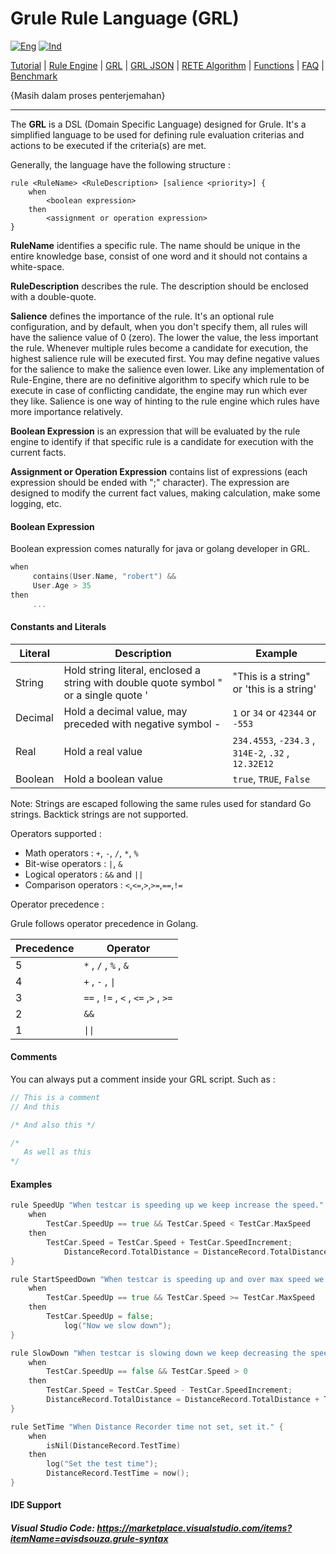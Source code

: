 # Grule Rule Language (GRL)

[![Eng](https://github.com/gosquared/flags/blob/master/flags/flags/flat/24/United-Kingdom.png?raw=true)](GRL_en.md)
[![Ind](https://github.com/gosquared/flags/blob/master/flags/flags/flat/24/Indonesia.png?raw=true)](GRL_id.md)

[Tutorial](Tutorial_id.md) | [Rule Engine](RuleEngine_id.md) | [GRL](GRL_id.md) | [GRL JSON](GRL_JSON_id.md) | [RETE Algorithm](RETE_id.md) | [Functions](Function_id.md) | [FAQ](FAQ_id.md) | [Benchmark](Benchmarking_id.md)

{Masih dalam proses penterjemahan}

---

The **GRL** is a DSL (Domain Specific Language) designed for Grule. It's a simplified language
to be used for defining rule evaluation criterias and actions to be executed if the criteria(s) are met.

Generally, the language have the following structure :

```text
rule <RuleName> <RuleDescription> [salience <priority>] {
    when
        <boolean expression>
    then
        <assignment or operation expression>
}
```

**RuleName** identifies a specific rule. The name should be unique in the entire knowledge base, consist of one word and
it should not contains a white-space.

**RuleDescription** describes the rule. The description should be enclosed with a double-quote.

**Salience** defines the importance of the rule. It's an optional rule configuration, and by default, when you don't specify them, all rules will have the salience value of 0 (zero).
The lower the value, the less important the rule. Whenever multiple rules become a candidate for execution, the highest salience rule will be executed first. You may define negative values for the salience to make the salience even lower. Like any implementation of Rule-Engine, there are no definitive algorithm to specify which rule to be execute in case of conflicting candidate, the engine may run which ever they like.
Salience is one way of hinting to the rule engine which rules have more importance relatively.

**Boolean Expression** is an expression that will be evaluated by the rule engine to identify if that specific rule
is a candidate for execution with the current facts.

**Assignment or Operation Expression** contains list of expressions (each expression should be ended with ";" character).
The expression are designed to modify the current fact values, making calculation, make some logging, etc.

#### Boolean Expression

Boolean expression comes naturally for java or golang developer in GRL.

```go
when
     contains(User.Name, "robert") &&
     User.Age > 35
then
     ...
```

#### Constants and Literals

| Literal | Description                                                            | Example                          |
| ------- | ---------------------------------------------------------------------- | -------------------------------- |
| String  | Hold string literal, enclosed a string with double quote symbol &quot; or a single quote ' | "This is a string" or 'this is a string' |
| Decimal | Hold a decimal value, may preceded with negative symbol -             | `1` or `34` or `42344` or `-553` |
| Real    | Hold a real value                                                      | `234.4553`, `-234.3` , `314E-2`, `.32` , `12.32E12`  |
| Boolean | Hold a boolean value                                                   | `true`, `TRUE`, `False`          |

Note: Strings are escaped following the same rules used for standard Go strings. Backtick strings are not supported.

Operators supported :

* Math operators : `+`, `-`, `/`, `*`, `%`
* Bit-wise operators : `|`, `&`
* Logical operators : `&&` and `||`
* Comparison operators : `<`,`<=`,`>`,`>=`,`==`,`!=` 

Operator precedence :

Grule follows operator precedence in Golang.

| Precedence |  Operator |
| ---------- | --------- |
|    5       |      `*` , `/` , `%` , `&` |
|    4       |      `+` , `-` , `\|`     |
|    3       |      `==` , `!=` , `<` , `<=` ,`>` , `>=`  |
|    2       |      `&&`  |
|    1       |      `\|\|`  |

#### Comments

You can always put a comment inside your GRL script. Such as :

```go
// This is a comment
// And this

/* And also this */

/*
   As well as this
*/
```

#### Examples

```go
rule SpeedUp "When testcar is speeding up we keep increase the speed."  {
    when
        TestCar.SpeedUp == true && TestCar.Speed < TestCar.MaxSpeed
    then
        TestCar.Speed = TestCar.Speed + TestCar.SpeedIncrement;
            DistanceRecord.TotalDistance = DistanceRecord.TotalDistance + TestCar.Speed;
}

rule StartSpeedDown "When testcar is speeding up and over max speed we change to speed down."  {
    when
        TestCar.SpeedUp == true && TestCar.Speed >= TestCar.MaxSpeed
    then
        TestCar.SpeedUp = false;
            log("Now we slow down");
}

rule SlowDown "When testcar is slowing down we keep decreasing the speed."  {
    when
        TestCar.SpeedUp == false && TestCar.Speed > 0
    then
        TestCar.Speed = TestCar.Speed - TestCar.SpeedIncrement;
        DistanceRecord.TotalDistance = DistanceRecord.TotalDistance + TestCar.Speed;
}

rule SetTime "When Distance Recorder time not set, set it." {
    when
        isNil(DistanceRecord.TestTime)
    then
        log("Set the test time");
        DistanceRecord.TestTime = now();
}
```

#### IDE Support
##### Visual Studio Code: https://marketplace.visualstudio.com/items?itemName=avisdsouza.grule-syntax
